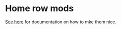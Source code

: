 

# Home row mods

[See here](https://zmk.dev/docs/behaviors/hold-tap) for documentation on how to mke them nice.

